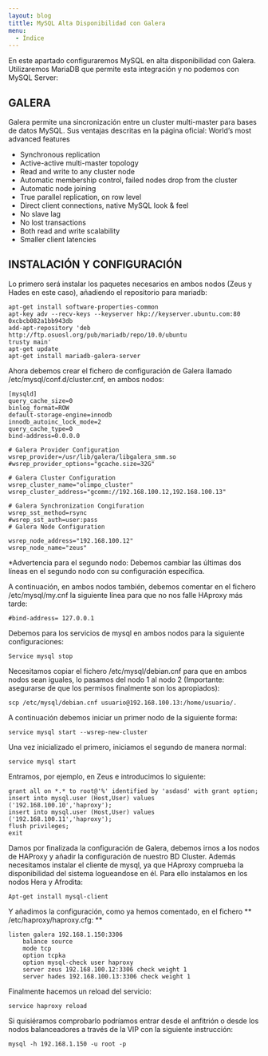 ```yaml
---
layout: blog
tittle: MySQL Alta Disponibilidad con Galera
menu:
  - Índice
---
```


En este apartado configuraremos MySQL en alta disponibilidad con Galera. Utilizaremos
MariaDB que permite esta integración y no podemos con MySQL Server:


## GALERA

Galera permite una sincronización entre un cluster multi-master para bases de datos MySQL.
Sus ventajas descritas en la página oficial:
World’s most advanced features

+ Synchronous replication
+ Active-active multi-master topology
+ Read and write to any cluster node
+ Automatic membership control, failed nodes drop from the cluster
+ Automatic node joining
+ True parallel replication, on row level
+ Direct client connections, native MySQL look & feel
+ No slave lag
+ No lost transactions
+ Both read and write scalability
+ Smaller client latencies


## INSTALACIÓN Y CONFIGURACIÓN

Lo primero será instalar los paquetes necesarios en ambos nodos (Zeus y Hades en este caso),
añadiendo el repositorio para mariadb:


~~~
apt-get install software-properties-common
apt-key adv --recv-keys --keyserver hkp://keyserver.ubuntu.com:80
0xcbcb082a1bb943db
add-apt-repository 'deb http://ftp.osuosl.org/pub/mariadb/repo/10.0/ubuntu
trusty main'
apt-get update
apt-get install mariadb-galera-server
~~~

Ahora debemos crear el fichero de configuración de Galera llamado
/etc/mysql/conf.d/cluster.cnf, en ambos nodos:


~~~
[mysqld]
query_cache_size=0
binlog_format=ROW
default-storage-engine=innodb
innodb_autoinc_lock_mode=2
query_cache_type=0
bind-address=0.0.0.0

# Galera Provider Configuration
wsrep_provider=/usr/lib/galera/libgalera_smm.so
#wsrep_provider_options="gcache.size=32G"

# Galera Cluster Configuration
wsrep_cluster_name="olimpo_cluster"
wsrep_cluster_address="gcomm://192.168.100.12,192.168.100.13"

# Galera Synchronization Congifuration
wsrep_sst_method=rsync
#wsrep_sst_auth=user:pass
# Galera Node Configuration

wsrep_node_address="192.168.100.12"
wsrep_node_name="zeus"
~~~


*Advertencia para el segundo nodo: Debemos cambiar las últimas dos líneas en el segundo
nodo con su configuración específica.

A continuación, en ambos nodos también, debemos comentar en el fichero /etc/mysql/my.cnf
la siguiente línea para que no nos falle HAproxy más tarde:


~~~
#bind-address= 127.0.0.1
~~~

Debemos para los servicios de mysql en ambos nodos para la siguiente configuraciones:

~~~
Service mysql stop
~~~


Necesitamos copiar el fichero /etc/mysql/debian.cnf para que en ambos nodos sean iguales,
lo pasamos del nodo 1 al nodo 2 (Importante: asegurarse de que los permisos finalmente son
los apropiados):

~~~
scp /etc/mysql/debian.cnf usuario@192.168.100.13:/home/usuario/.
~~~

A continuación debemos iniciar un primer nodo de la siguiente forma:

~~~
service mysql start --wsrep-new-cluster
~~~

Una vez inicializado el primero, iniciamos el segundo de manera normal:

~~~
service mysql start
~~~


Entramos, por ejemplo, en Zeus e introducimos lo siguiente:


~~~
grant all on *.* to root@'%' identified by 'asdasd' with grant option;
insert into mysql.user (Host,User) values ('192.168.100.10','haproxy');
insert into mysql.user (Host,User) values ('192.168.100.11','haproxy');
flush privileges;
exit
~~~

Damos por finalizada la configuración de Galera, debemos irnos a los nodos de HAProxy y
añadir la configuración de nuestro BD Cluster. Además necesitamos instalar el cliente de
mysql, ya que HAproxy comprueba la disponibilidad del sistema logueandose en él. Para ello
instalamos en los nodos Hera y Afrodita:

~~~
Apt-get install mysql-client
~~~


Y añadimos la configuración, como ya hemos comentado, en el fichero
** /etc/haproxy/haproxy.cfg: **

~~~
listen galera 192.168.1.150:3306
	balance source
	mode tcp
	option tcpka
	option mysql-check user haproxy
	server zeus 192.168.100.12:3306 check weight 1
	server hades 192.168.100.13:3306 check weight 1
~~~


Finalmente hacemos un reload del servicio:

~~~
service haproxy reload
~~~

Si quisiéramos comprobarlo podríamos entrar desde el anfitrión o desde los nodos
balanceadores a través de la VIP con la siguiente instrucción:

~~~
mysql -h 192.168.1.150 -u root -p
~~~